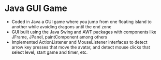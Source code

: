 # Java GUI Game

- Coded in Java a GUI game where you jump from one floating island to another while avoiding dragons until the end zone 
- GUI built using the Java Swing and AWT packages with components like JFrame, JPanel, paintComponent among others
- Implemented ActionListener and MouseListener interfaces to detect arrow key presses that move the avatar, and detect mouse clicks that select level, start game and timer, etc.

